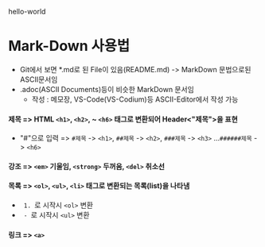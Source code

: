 hello-world

# Mark-Down 사용법
- Git에서 보면 *.md로 된 File이 있음(README.md) -> MarkDown 문법으로된 ASCII문서임
- .adoc(ASCII Documents)등이 비슷한 MarkDown 문서임
  - 작성 : 메모장, VS-Code(VS-Codium)등 ASCII-Editor에서 작성 가능
#### 제목 => HTML <code>&lt;h1&gt;</code>, <code>&lt;h2&gt;</code>, ~ <code>&lt;h6&gt;</code> 태그로 변환되어 Header<"제목">을 표현
- "#"으로 입력 => <code>#제목</code> -> <code>&lt;h1&gt;</code>, <code>##제목</code> -> <code>&lt;h2&gt;</code>, <code>###제목</code> -> <code>&lt;h3&gt;</code> ...<code>######제목</code> -> <code>&lt;h6&gt;</code>

#### 강조 => <code>&lt;em&gt;</code> 기울임, <code>&lt;strong&gt;</code> 두꺼움, <code>&lt;del&gt;</code> 취소선

#### 목록 => <code>&lt;ol&gt;</code>, <code>&lt;ul&gt;</code>, <code>&lt;li&gt;</code> 태그로 변환되는 목록(list)을 나타냄
- <code> 1. </code>로 시작시 <code>&lt;ol&gt;</code> 변환
- <code> - </code>로 시작시 <code>&lt;ul&gt;</code> 변환

#### 링크 => <code>&lt;a&gt;</code>

